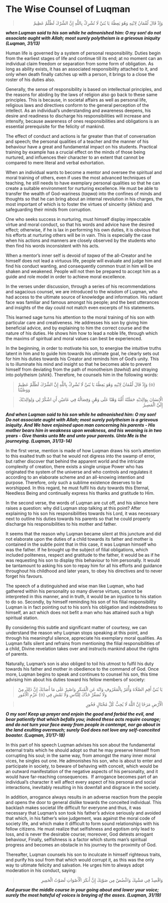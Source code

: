 The Wise Counsel of Luqman
==========================

<blockquote dir="rtl">
  <p>
وَإِذْ قَالَ لُقْمَانُ لِابْنِهِ وَهُوَ يَعِظُهُ يَا بُنَيَّ لَا
تُشْرِكْ بِاللَّهِ إِنَّ الشِّرْكَ لَظُلْمٌ عَظِيمٌ
  </p>
</blockquote>

***when Luqman said to his son while he admonished him: O my son! do not
associate aught with Allah; most surely polytheism is a grievous
iniquity (Luqman, 31/13)***

Human life is governed by a system of personal responsibility. Duties
begin from the earliest stages of life and continue till its end; at no
moment can an individual claim freedom or separation from some form of
obligation. As long as ability exists, it has an associated
responsibility attached to it, and only when death finally catches up
with a person, it brings to a close the roster of his duties also.

Generally, the sense of responsibility is based on intellectual
principles, and the reasons for abiding by the laws of religion also go
back to these same principles. This is because, in societal affairs as
well as personal life, religious laws and directives conform to the
general perception of the intellect. As an individual’s understanding
and awareness deepens, his desire and readiness to discharge his
responsibilities will increase and intensify, because awareness of ones
responsibilities and obligations is an essential prerequisite for the
felicity of mankind.

The effect of conduct and actions is far greater than that of
conversation and speech; the personal qualities of a teacher and the
manner of his behaviour have a great and fundamental impact on his
students. Practical training by example has a crucial effect on the
minds of those being nurtured, and influences their character to an
extent that cannot be compared to mere literal and verbal exhortation.

When an individual wants to become a mentor and oversee the spiritual
and moral training of others, even if uses the most advanced techniques
of teaching, he still needs to have exemplary personal qualities so that
he can create a suitable environment for nurturing excellence. He must
be able to transfer the wealth of God-wariness (*taqwa*) into the
confines of minds and thoughts so that he can bring about an internal
revolution in his charges, the most important of which is to foster the
virtues of sincerity (*ikhlas*) and safeguarding their minds from
corruption.

One who seeks success in nurturing, must himself display impeccable
virtue and moral conduct, so that his words and advice have the desired
effect; otherwise, if he is lax in performing his own duties, it is
obvious that his efforts at nurturing others will be in vain. This is
especially the case when his actions and manners are closely observed by
the students who then find his words inconsistent with his acts.

When a mentor’s inner self is devoid of *taqwa* of the all-Creator and
he himself does not lead a virtuous life, people will evaluate and judge
him and find his conduct wanting, and consequently common trust in him
will be shaken and weakened. People will not then be prepared to accept
him as a guide and role model in order to achieve moral excellence.

In the verses under discussion, through a series of his recommendations
and sagacious counsel, we are introduced to the wisdom of Luqman, who
had access to the ultimate source of knowledge and information. His
radiant face was familiar and famous amongst his people; and the best
utterances and insights of the day could not match even excerpts of his
statements.

This learned sage turns his attention to the moral training of his son
with particular care and creativeness. He addresses his son by giving
him beneficial advice, and by explaining to him the correct course and
the nature of his duties. He shows him how to lead a noble life, through
which the maxims of spiritual and moral values can best be experienced.

In the beginning, in order to motivate his son, to energise the
intuitive truths latent in him and to guide him towards his ultimate
goal, he clearly sets out for him his duties towards his Creator and
reminds him of God’s unity. This is to illuminate his mind and insight
so that he becomes able to prevent himself from deviating from the path
of monotheism (*tawhid*) and straying into polytheism (*shirk*).
Therefore, he counsels him in the following words:

> وَإِذْ قَالَ لُقْمَانُ لِابْنِهِ وَهُوَ يَعِظُهُ يَا بُنَيَّ لَا
> تُشْرِكْ بِاللَّهِ إِنَّ الشِّرْكَ لَظُلْمٌ عَظِيمٌ {o} وَوَصَّيْنَا
<blockquote dir="rtl">
  <p>
الْإِنسَانَ بِوَالِدَيْهِ حَمَلَتْهُ أُمُّهُ وَهْنًا عَلَى وَهْنٍ
وَفِصَالُهُ فِي عَامَيْنِ أَنِ اشْكُرْ لِي وَلِوَالِدَيْكَ إِلَيَّ
الْمَصِيرُ
  </p>
</blockquote>

***And when Luqman said to his son while he admonished him: O my son! Do
not associate aught with Allah; most surely polytheism is a grievous
iniquity. And We have enjoined upon man concerning his parents - His
mother bears him in weakness upon weakness, and his*** ***weaning is in
two years - Give thanks unto Me and unto your parents. Unto Me is the
journeying. (Luqman, 31/13-14)***

In the first verse, mention is made of how Luqman draws his son’s
attention to this exalted truth so that he would not digress into the
swamp of error, but rather discover that behind the apparent world and
the intricate complexity of creation, there exists a single unique Power
who has originated the system of the universe and who controls and
regulates it according to an elaborate scheme and an all-knowing
intention and purpose. Therefore, only such a sublime existence deserves
to be worshipped. In this regard, he must fulfil his duty towards this
Eternal, Needless Being and continually express his thanks and gratitude
to Him.

In the second verse, the words of Luqman are cut off, and his silence
here raises a question: why did Luqman stop talking at this point? After
explaining to his son his responsibilities towards his Lord, it was
necessary next to outline his duties towards his parents so that he
could properly discharge his responsibilities to his mother and father.

It seems that the reason why Luqman became silent at this juncture and
did not elaborate upon the duties of a child towards its father and
mother is contained in the subtle point that in this case, it was Luqman
himself who was the father. If he brought up the subject of filial
obligations, which included politeness, respect and gratitude to the
father, it would be as if he was requesting his son to display this
behaviour to him personally. It would be tantamount to asking his son to
repay him for all his efforts and guidance throughout his childhood and
later years, to obey his directives and to never forget his favours.

The speech of a distinguished and wise man like Luqman, who had gathered
within his personality so many diverse virtues, cannot be interpreted in
this manner, and in truth, it would be an injustice to his station to do
so. Secondly, by himself reminding his son of his filial responsibility
Luqman is in fact pointing out to his son’s his obligation and
indebtedness to himself, an act which does not befit a man who has
attained such a high spiritual station.

By considering this subtle and significant matter of courtesy, we can
understand the reason why Luqman stops speaking at this point, and
through his meaningful silence, appreciate his exemplary moral
qualities. As Luqman falls silent and refrains from mentioning the
filial responsibilities of a child, Divine revelation takes over and
instructs mankind about the rights of parents.

Naturally, Luqman’s son is also obliged to toil his utmost to fulfil his
duty towards his father and mother in obedience to the command of God.
Once more, Luqman begins to speak and continues to counsel his son, this
time advising him about his duties toward his fellow members of society:

> يَا بُنَيَّ أَقِمِ الصَّلَاةَ وَأْمُرْ بِالْمَعْرُوفِ وَانْهَ عَنِ
> الْمُنكَرِ وَاصْبِرْ عَلَى مَا أَصَابَكَ إِنَّ ذَلِكَ مِنْ عَزْمِ
> الْأُمُورِ {o} وَلَا تُصَعِّرْ خَدَّكَ لِلنَّاسِ وَلَا تَمْشِ فِي
<blockquote dir="rtl">
  <p>
الْأَرْضِ مَرَحًا إِنَّ اللَّهَ لَا يُحِبُّ كُلَّ مُخْتَالٍ فَخُورٍ
  </p>
</blockquote>

***O my son! Keep up prayer and enjoin the good and forbid the evil, and
bear patiently that which befalls you; indeed these acts require
courage; and do not turn your face away from*** ***people in contempt,
nor go about in the land exulting overmuch; surely God does not love any
self-conceited boaster. (Luqman, 31/17-18)***

In this part of his speech Luqman advises his son about the fundamental
external traits which he should adopt so that he may preserve himself
from corrupting his soul; in the same way, from amongst the many inner
moral vices, he singles out one. He admonishes his son, who is about to
enter and participate in society, to beware of behaving with conceit,
which would be an outward manifestation of the negative aspects of his
personality, and it would have far-reaching consequences.  If arrogance
becomes part of an individual’s character it will affect every aspect of
his personal and social interactions, inevitably resulting in his
downfall and disgrace in the society.

In addition, arrogance always results in an adverse reaction from the
people and opens the door to general dislike towards the conceited
individual. This backlash makes societal life difficult for everyone and
thus, it was necessary that Luqman’s son took his father’s advice
seriously and avoided that which, in his father’s wise judgement, was
against the moral code of society life, and which make it difficult to
form sound relationships with his fellow citizens. He must realize that
selfishness and egotism only lead to loss, and is never the desirable
course; moreover, God detests arrogant behaviour, Finally, selfishness
is a factor which stunts man’s spiritual progress and becomes an
obstacle in his journey to the proximity of God.

Thereafter, Luqman counsels his son to inculcate in himself righteous
traits, and purify his soul from that which would corrupt it, as this
was the only way to ultimate felicity and salvation. He urges him to
always adopt moderation in his conduct, saying:

<blockquote dir="rtl">
  <p>
وَاقْصِدْ فِي مَشْيِكَ وَاغْضُضْ مِن صَوْتِكَ إِنَّ أَنكَرَ
الْأَصْوَاتِ لَصَوْتُ الْحَمِيرِ
  </p>
</blockquote>

***And pursue the middle course in your going about and lower your
voice; surely the most hateful of voices is braying of the asses.
(Luqman, 31/19)***

 


